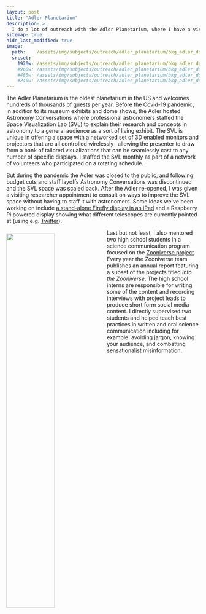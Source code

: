 ```yaml
---
layout: post
title: "Adler Planetarium"
description: >
  I do a lot of outreach with the Adler Planetarium, where I have a visiting researcher affiliation.
sitemap: true
hide_last_modified: true
image:
  path:    /assets/img/subjects/outreach/adler_planetarium/bkg_adler_dome.png
  srcset:
    1920w: /assets/img/subjects/outreach/adler_planetarium/bkg_adler_dome.png
    #960w: /assets/img/subjects/outreach/adler_planetarium/bkg_adler_dome_50.png
    #480w: /assets/img/subjects/outreach/adler_planetarium/bkg_adler_dome_25.png
    #240w: /assets/img/subjects/outreach/adler_planetarium/bkg_adler_dome_125.png
---
```


The Adler Planetarium is the oldest planetarium in the US and welcomes hundreds of thousands of guests per year.
Before the Covid-19 pandemic, in addition to its museum exhibits and dome shows, the Adler hosted Astronomy Conversations where professional astronomers staffed the Space Visualization Lab (SVL) to explain their research and concepts in astronomy to a general audience as a sort of living exhibit. 
The SVL is unique in offering a space with a networked set of 3D enabled monitors and projectors that are all controlled wirelessly– allowing the presenter to draw from a bank of tailored visualizations that can be seamlessly cast to any number of specific displays.
I staffed the SVL monthly as part of a network of volunteers who participated on a rotating schedule.

But during the pandemic the Adler was closed to the public, and following budget cuts and staff layoffs Astronomy Conversations was discontinued and the SVL space was scaled back. 
After the Adler re-opened, I was given a visiting researcher appointment to consult on ways to improve the SVL space without having to staff it with astronomers.
Some ideas we've been working on include [a stand-alone Firefly display in an iPad]({{site.baseurl}}/visualization/firefly/) and a Raspberry Pi powered display showing what different telescopes are currently pointed at (using e.g. [Twitter](https://twitter.com/spacetelelive)).

<img style="width:50%; float:left; height:auto; margin:10px;margin-left:0px;" src="{{ site.baseurl }}/assets/img/subjects/outreach/adler_planetarium/into_the_zooniverse.png" >

Last but not least, I also mentored two high school students in a science communication program focused on the [Zooniverse project](https://www.zooniverse.org/). 
Every year the Zooniverse team publishes an annual report featuring a subset of the projects titled *Into the Zooniverse*.
The high school interns are responsible for writing some of the content and recording interviews with project leads to produce short form social media content.
I directly supervised two students and helped teach best practices in written and oral science communication including for example: avoiding jargon, knowing your audience, and combatting sensationalist misinformation.